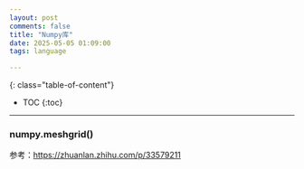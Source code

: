```yaml
---
layout: post
comments: false
title: "Numpy库"
date: 2025-05-05 01:09:00
tags: language

---
```

<!--more-->

{: class="table-of-content"}
* TOC
{:toc}
---

### numpy.meshgrid()

参考：https://zhuanlan.zhihu.com/p/33579211
